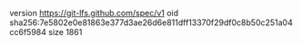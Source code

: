 version https://git-lfs.github.com/spec/v1
oid sha256:7e5802e0e81863e377d3ae26d6e811dff13370f29df0c8b50c251a04cc6f5984
size 1861
